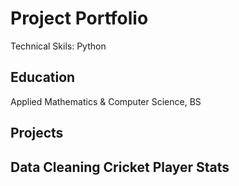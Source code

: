 # Project Portfolio

Technical Skils: Python

## Education
Applied Mathematics & Computer Science, BS

## Projects
Data Cleaning Cricket Player Stats
-
